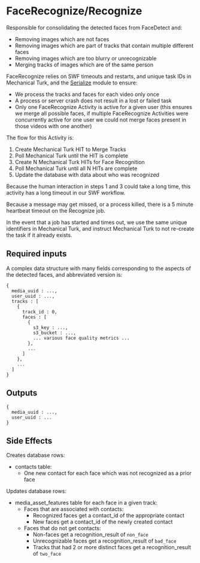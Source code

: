 FaceRecognize/Recognize
=======================

Responsible for consolidating the detected faces from FaceDetect and:

* Removing images which are not faces
* Removing images which are part of tracks that contain multiple different faces
* Removing images which are too blurry or unrecognizable
* Merging tracks of images which are of the same person

FaceRecognize relies on SWF timeouts and restarts, and unique task IDs
in Mechanical Turk, and the [Serialize](https://github.com/viblio/video_processor/wiki/Global-serialize-module) module to ensure:

* We process the tracks and faces for each video only once
* A process or server crash does not result in a lost or failed task
* Only one FaceRecognize Activity is active for a given user (this ensures we merge all possible faces, if multiple FaceRecognize Activities were concurrently active for one user we could not merge faces present in those videos with one another)

The flow for this Activity is:

1. Create Mechanical Turk HIT to Merge Tracks
2. Poll Mechanical Turk until the HIT is complete
3. Create N Mechanical Turk HITs for Face Recognition
4. Poll Mechanical Turk until all N HITs are complete
5. Update the database with data about who was recognized

Because the human interaction in steps 1 and 3 could take a long time,
this activity has a long timeout in our SWF workflow.

Because a message may get missed, or a process killed, there is a 5
minute heartbeat timeout on the Recognize job.

In the event that a job has started and times out, we use the same
unique identifiers in Mechanical Turk, and instruct Mechanical Turk to
not re-create the task if it already exists.

Required inputs
---------------

A complex data structure with many fields corresponding to the aspects
of the detected faces, and abbreviated version is:

```
{
  media_uuid : ...,
  user_uuid : ...,
  tracks : [
    { 
      track_id : 0,
      faces : [
        { 
          s3_key : ...,
          s3_bucket : ...,
          ... various face quality metrics ...
        },
        ...
      ]
    },
    ...
  ]
}
```

Outputs
-------

```
{
  media_uuid : ...,
  user_uuid : ...
}
```


Side Effects
------------

Creates database rows:

* contacts table:
  * One new contact for each face which was not recognized as a prior face

Updates database rows:

* media_asset_features table for each face in a given track:
  * Faces that are associated with contacts:
    * Recognized faces get a contact_id of the appropriate contact
    * New faces get a contact_id of the newly created contact
  * Faces that do not get contacts:
    * Non-faces get a recognition_result of ```non_face```
    * Unrecognizable faces get a recognition_result of ```bad_face```
    * Tracks that had 2 or more distinct faces get a recognition_result of ```two_face```

